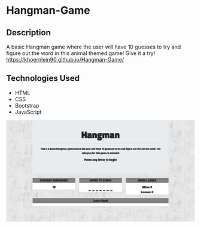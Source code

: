 # Hangman-Game

## Description
A basic Hangman game where the user will have 10 guesses to try and figure out the word in this animal themed game! Give it a try! https://khoernlein90.github.io/Hangman-Game/


## Technologies Used
* HTML
* CSS 
* Bootstrap
* JavaScript

![Screenshot](assets/images/hangman.jpg)